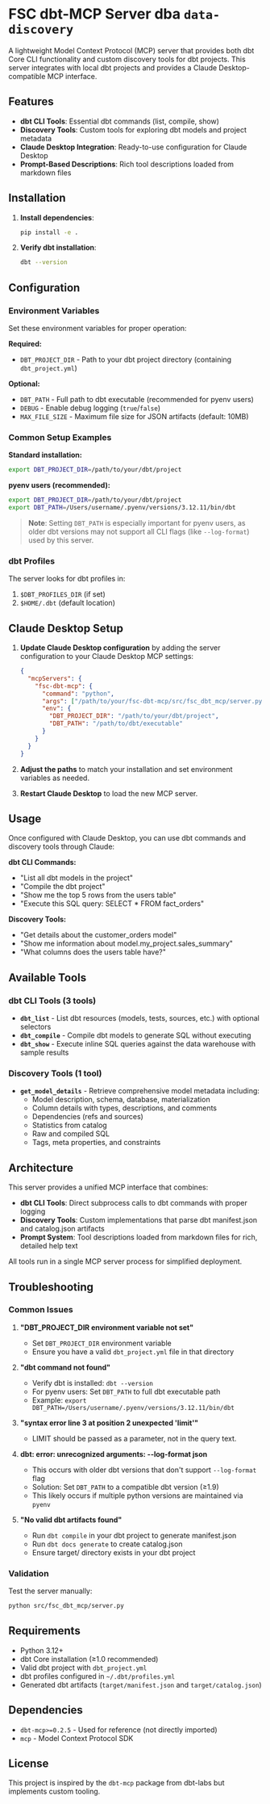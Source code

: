# FSC dbt-MCP Server dba `data-discovery`

A lightweight Model Context Protocol (MCP) server that provides both dbt Core CLI functionality and custom discovery tools for dbt projects. This server integrates with local dbt projects and provides a Claude Desktop-compatible MCP interface.

## Features

- **dbt CLI Tools**: Essential dbt commands (list, compile, show) 
- **Discovery Tools**: Custom tools for exploring dbt models and project metadata
- **Claude Desktop Integration**: Ready-to-use configuration for Claude Desktop
- **Prompt-Based Descriptions**: Rich tool descriptions loaded from markdown files

## Installation

1. **Install dependencies**:
   ```bash
   pip install -e .
   ```

2. **Verify dbt installation**:
   ```bash
   dbt --version
   ```

## Configuration

### Environment Variables

Set these environment variables for proper operation:

**Required:**
- `DBT_PROJECT_DIR` - Path to your dbt project directory (containing `dbt_project.yml`)

**Optional:**
- `DBT_PATH` - Full path to dbt executable (recommended for pyenv users)
- `DEBUG` - Enable debug logging (`true`/`false`)
- `MAX_FILE_SIZE` - Maximum file size for JSON artifacts (default: 10MB)

### Common Setup Examples

**Standard installation:**
```bash
export DBT_PROJECT_DIR=/path/to/your/dbt/project
```

**pyenv users (recommended):**
```bash
export DBT_PROJECT_DIR=/path/to/your/dbt/project
export DBT_PATH=/Users/username/.pyenv/versions/3.12.11/bin/dbt
```

> **Note**: Setting `DBT_PATH` is especially important for pyenv users, as older dbt versions may not support all CLI flags (like `--log-format`) used by this server.

### dbt Profiles

The server looks for dbt profiles in:
1. `$DBT_PROFILES_DIR` (if set)
2. `$HOME/.dbt` (default location)

## Claude Desktop Setup

1. **Update Claude Desktop configuration** by adding the server configuration to your Claude Desktop MCP settings:

   ```json
   {
     "mcpServers": {
       "fsc-dbt-mcp": {
         "command": "python",
         "args": ["/path/to/your/fsc-dbt-mcp/src/fsc_dbt_mcp/server.py"],
         "env": {
           "DBT_PROJECT_DIR": "/path/to/your/dbt/project",
           "DBT_PATH": "/path/to/dbt/executable"
         }
       }
     }
   }
   ```

2. **Adjust the paths** to match your installation and set environment variables as needed.

3. **Restart Claude Desktop** to load the new MCP server.

## Usage

Once configured with Claude Desktop, you can use dbt commands and discovery tools through Claude:

**dbt CLI Commands:**
- "List all dbt models in the project"
- "Compile the dbt project" 
- "Show me the top 5 rows from the users table"
- "Execute this SQL query: SELECT * FROM fact_orders"

**Discovery Tools:**
- "Get details about the customer_orders model"
- "Show me information about model.my_project.sales_summary"
- "What columns does the users table have?"

## Available Tools

### dbt CLI Tools (3 tools)
- **`dbt_list`** - List dbt resources (models, tests, sources, etc.) with optional selectors
- **`dbt_compile`** - Compile dbt models to generate SQL without executing
- **`dbt_show`** - Execute inline SQL queries against the data warehouse with sample results

### Discovery Tools (1 tool)
- **`get_model_details`** - Retrieve comprehensive model metadata including:
  - Model description, schema, database, materialization
  - Column details with types, descriptions, and comments  
  - Dependencies (refs and sources)
  - Statistics from catalog
  - Raw and compiled SQL
  - Tags, meta properties, and constraints

## Architecture

This server provides a unified MCP interface that combines:
- **dbt CLI Tools**: Direct subprocess calls to dbt commands with proper logging
- **Discovery Tools**: Custom implementations that parse dbt manifest.json and catalog.json artifacts
- **Prompt System**: Tool descriptions loaded from markdown files for rich, detailed help text

All tools run in a single MCP server process for simplified deployment.

## Troubleshooting

### Common Issues

1. **"DBT_PROJECT_DIR environment variable not set"**
   - Set `DBT_PROJECT_DIR` environment variable
   - Ensure you have a valid `dbt_project.yml` file in that directory

2. **"dbt command not found"**
   - Verify dbt is installed: `dbt --version`
   - For pyenv users: Set `DBT_PATH` to full dbt executable path
   - Example: `export DBT_PATH=/Users/username/.pyenv/versions/3.12.11/bin/dbt`

3. **"syntax error line 3 at position 2 unexpected 'limit'"**
   - LIMIT should be passed as a parameter, not in the query text.

4. **dbt: error: unrecognized arguments: --log-format json**
   - This occurs with older dbt versions that don't support `--log-format` flag
   - Solution: Set `DBT_PATH` to a compatible dbt version (≥1.9)
   - This likely occurs if multiple python versions are maintained via `pyenv`

5. **"No valid dbt artifacts found"**
   - Run `dbt compile` in your dbt project to generate manifest.json
   - Run `dbt docs generate` to create catalog.json
   - Ensure target/ directory exists in your dbt project

### Validation

Test the server manually:
```bash
python src/fsc_dbt_mcp/server.py
```

## Requirements

- Python 3.12+
- dbt Core installation (≥1.0 recommended)
- Valid dbt project with `dbt_project.yml`
- dbt profiles configured in `~/.dbt/profiles.yml`
- Generated dbt artifacts (`target/manifest.json` and `target/catalog.json`)

## Dependencies

- `dbt-mcp>=0.2.5` - Used for reference (not directly imported)
- `mcp` - Model Context Protocol SDK

## License

This project is inspired by the `dbt-mcp` package from dbt-labs but implements custom tooling.